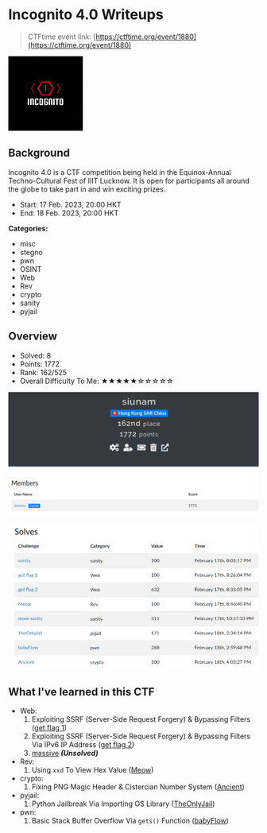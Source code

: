 # Incognito 4.0 Writeups

> CTFtime event link: [https://ctftime.org/event/1880](https://ctftime.org/event/1880)

![](https://github.com/siunam321/CTF-Writeups/blob/main/Incognito-4.0/images/banner.png)

## Background

Incognito 4.0 is a CTF competition being held in the Equinox-Annual Techno-Cultural Fest of IIIT Lucknow. It is open for participants all around the globe to take part in and win exciting prizes.

- Start: 17 Feb. 2023, 20:00 HKT
- End: 18 Feb. 2023, 20:00 HKT

**Categories:**

- misc
- stegno
- pwn
- OSINT
- Web
- Rev
- crypto
- sanity
- pyjail

## Overview

- Solved: 8
- Points: 1772
- Rank: 162/525
- Overall Difficulty To Me: ★★★★★☆☆☆☆☆

![](https://github.com/siunam321/CTF-Writeups/blob/main/Incognito-4.0/images/score.png)

![](https://github.com/siunam321/CTF-Writeups/blob/main/Incognito-4.0/images/solves.png)

## What I've learned in this CTF

- Web:
    1. Exploiting SSRF (Server-Side Request Forgery) & Bypassing Filters ([get flag 1](https://github.com/siunam321/CTF-Writeups/blob/main/Incognito-4.0/Web/get-flag-1/README.md))
    2. Exploiting SSRF (Server-Side Request Forgery) & Bypassing Filters Via IPv6 IP Address ([get flag 2](https://github.com/siunam321/CTF-Writeups/blob/main/Incognito-4.0/Web/get-flag-2/README.md))
    3. [massive](https://github.com/siunam321/CTF-Writeups/blob/main/Incognito-4.0/Web/massive/README.md) ***(Unsolved)***
- Rev:
    1. Using `xxd` To View Hex Value ([Meow](https://github.com/siunam321/CTF-Writeups/blob/main/Incognito-4.0/Rev/Meow/README.md))
- crypto:
    1. Fixing PNG Magic Header & Cistercian Number System ([Ancient](https://github.com/siunam321/CTF-Writeups/blob/main/Incognito-4.0/crypto/Ancient/README.md))
- pyjail:
    1. Python Jailbreak Via Importing OS Library ([TheOnlyJail](https://github.com/siunam321/CTF-Writeups/blob/main/Incognito-4.0/pyjail/TheOnlyJail/README.md))
- pwn:
    1. Basic Stack Buffer Overflow Via `gets()` Function ([babyFlow](https://github.com/siunam321/CTF-Writeups/blob/main/Incognito-4.0/pwn/babyFlow/README.md))